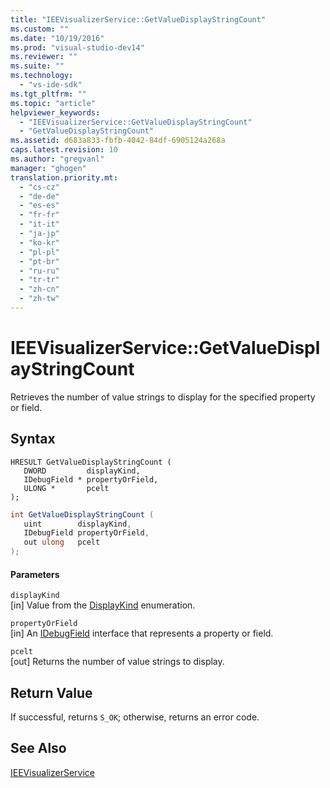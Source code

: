 ```yaml
---
title: "IEEVisualizerService::GetValueDisplayStringCount"
ms.custom: ""
ms.date: "10/19/2016"
ms.prod: "visual-studio-dev14"
ms.reviewer: ""
ms.suite: ""
ms.technology: 
  - "vs-ide-sdk"
ms.tgt_pltfrm: ""
ms.topic: "article"
helpviewer_keywords: 
  - "IEEVisualizerService::GetValueDisplayStringCount"
  - "GetValueDisplayStringCount"
ms.assetid: d683a833-fbfb-4042-84df-6905124a268a
caps.latest.revision: 10
ms.author: "gregvanl"
manager: "ghogen"
translation.priority.mt: 
  - "cs-cz"
  - "de-de"
  - "es-es"
  - "fr-fr"
  - "it-it"
  - "ja-jp"
  - "ko-kr"
  - "pl-pl"
  - "pt-br"
  - "ru-ru"
  - "tr-tr"
  - "zh-cn"
  - "zh-tw"
---
```

# IEEVisualizerService::GetValueDisplayStringCount
Retrieves the number of value strings to display for the specified property or field.  
  
## Syntax  
  
```cpp#  
HRESULT GetValueDisplayStringCount (  
   DWORD         displayKind,   
   IDebugField * propertyOrField,   
   ULONG *       pcelt  
);  
```  
  
```c#  
int GetValueDisplayStringCount (  
   uint        displayKind,   
   IDebugField propertyOrField,   
   out ulong   pcelt  
);  
```  
  
#### Parameters  
 `displayKind`  
 [in] Value from the [DisplayKind](../../../extensibility/debugger/reference/displaykind.md) enumeration.  
  
 `propertyOrField`  
 [in] An [IDebugField](../../../extensibility/debugger/reference/idebugfield.md) interface that represents a property or field.  
  
 `pcelt`  
 [out] Returns the number of value strings to display.  
  
## Return Value  
 If successful, returns `S_OK`; otherwise, returns an error code.  
  
## See Also  
 [IEEVisualizerService](../../../extensibility/debugger/reference/ieevisualizerservice.md)